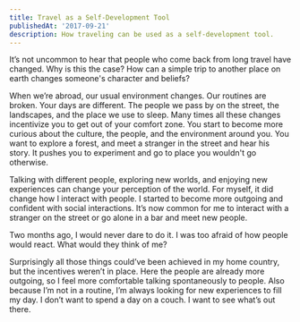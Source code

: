 ```yaml
---
title: Travel as a Self-Development Tool
publishedAt: '2017-09-21'
description: How traveling can be used as a self-development tool.
---
```


It’s not uncommon to hear that people who come back from long travel have changed. Why is this the case? How can a simple trip to another place on earth changes someone's character and beliefs?

When we’re abroad, our usual environment changes. Our routines are broken. Your days are different. The people we pass by on the street, the landscapes, and the place we use to sleep. Many times all these changes incentivize you to get out of your comfort zone. You start to become more curious about the culture, the people, and the environment around you. You want to explore a forest, and meet a stranger in the street and hear his story. It pushes you to experiment and go to place you wouldn't go otherwise.

Talking with different people, exploring new worlds, and enjoying new experiences can change your perception of the world. For myself, it did change how I interact with people. I started to become more outgoing and confident with social interactions. It’s now common for me to interact with a stranger on the street or go alone in a bar and meet new people.

Two months ago, I would never dare to do it. I was too afraid of how people would react. What would they think of me?

Surprisingly all those things could’ve been achieved in my home country, but the incentives weren’t in place. Here the people are already more outgoing, so I feel more comfortable talking spontaneously to people. Also because I’m not in a routine, I’m always looking for new experiences to fill my day. I don’t want to spend a day on a couch. I want to see what’s out there.

